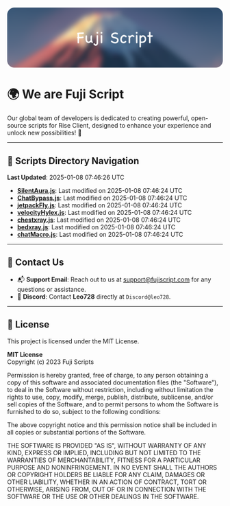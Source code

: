 ![Banner](.github/b.webp)

# 🌍 **We are Fuji Script**

Our global team of developers is dedicated to creating powerful, open-source scripts for Rise Client, designed to enhance your experience and unlock new possibilities! 🌟

---
<!-- SCRIPTS_NAVIGATION_START -->
## 📂 **Scripts Directory Navigation**

**Last Updated**: 2025-01-08 07:46:26 UTC

- **[SilentAura.js](scripts/SilentAura.js)**: Last modified on 2025-01-08 07:46:24 UTC
- **[ChatBypass.js](scripts/ChatBypass.js)**: Last modified on 2025-01-08 07:46:24 UTC
- **[jetpackFly.js](scripts/jetpackFly.js)**: Last modified on 2025-01-08 07:46:24 UTC
- **[velocityHylex.js](scripts/velocityHylex.js)**: Last modified on 2025-01-08 07:46:24 UTC
- **[chestxray.js](scripts/chestxray.js)**: Last modified on 2025-01-08 07:46:24 UTC
- **[bedxray.js](scripts/bedxray.js)**: Last modified on 2025-01-08 07:46:24 UTC
- **[chatMacro.js](scripts/chatMacro.js)**: Last modified on 2025-01-08 07:46:24 UTC

<!-- SCRIPTS_NAVIGATION_END -->

---

## 💬 **Contact Us**  
- 📬 **Support Email**: Reach out to us at [support@fujiscript.com](mailto:support@fujiscript.com) for any questions or assistance.  
- 💬 **Discord**: Contact **Leo728** directly at `Discord@leo728`.

---

## 📜 **License**

This project is licensed under the MIT License.  

**MIT License**  
Copyright (c) 2023 Fuji Scripts  

Permission is hereby granted, free of charge, to any person obtaining a copy of this software and associated documentation files (the "Software"), to deal in the Software without restriction, including without limitation the rights to use, copy, modify, merge, publish, distribute, sublicense, and/or sell copies of the Software, and to permit persons to whom the Software is furnished to do so, subject to the following conditions:  

The above copyright notice and this permission notice shall be included in all copies or substantial portions of the Software.  

THE SOFTWARE IS PROVIDED "AS IS", WITHOUT WARRANTY OF ANY KIND, EXPRESS OR IMPLIED, INCLUDING BUT NOT LIMITED TO THE WARRANTIES OF MERCHANTABILITY, FITNESS FOR A PARTICULAR PURPOSE AND NONINFRINGEMENT. IN NO EVENT SHALL THE AUTHORS OR COPYRIGHT HOLDERS BE LIABLE FOR ANY CLAIM, DAMAGES OR OTHER LIABILITY, WHETHER IN AN ACTION OF CONTRACT, TORT OR OTHERWISE, ARISING FROM, OUT OF OR IN CONNECTION WITH THE SOFTWARE OR THE USE OR OTHER DEALINGS IN THE SOFTWARE.  
